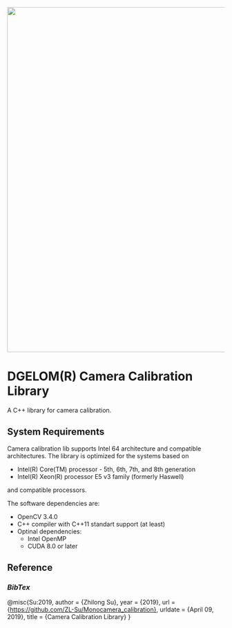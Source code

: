 <img src="../master/ivm.svg" width="800">

# DGELOM(R) Camera Calibration Library
A C++ library for camera calibration.

## System Requirements
Camera calibration lib supports Intel 64 architecture and compatible architectures.
The library is optimized for the systems based on
* Intel(R) Core(TM) processor - 5th, 6th, 7th, and 8th generation
* Intel(R) Xeon(R) processor E5 v3 family (formerly Haswell)

and compatible processors.

The software dependencies are:
* OpenCV 3.4.0
* C++ compiler with C++11 standart support (at least)
* Optinal dependencies:
  * Intel OpenMP
  * CUDA 8.0 or later
## Reference
### *BibTex*
@misc{Su:2019,
  author = {Zhilong Su},
  year = {2019},
  url = {https://github.com/ZL-Su/Monocamera_calibration},
  urldate = {April 09, 2019},
  title = {Camera Calibration Library}
}

